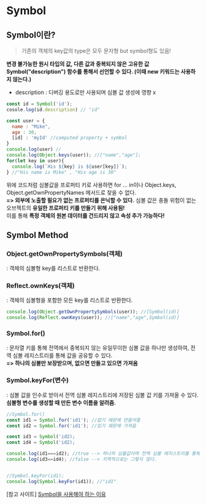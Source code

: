 # Symbol

## Symbol이란?
> 기존의 객체의 key값의 type은 모두 문자형 but symbol형도 있음!<br>

**변경 불가능한 원시 타입의 값, 다른 값과 중복되지 않은 고유한 값**<br>
**Symbol("description") 함수를 통해서 선언할 수 있다. (이때 new 키워드는 사용하지 않는다.)**
  - description : 디버깅 용도로만 사용되며 심볼 값 생성에 영향 x
```javascript
const id = Symbol('id');
cosole.log(id.description) // "id"

const user = {
  name : "Mike",
  age : 30,
  [id] : 'myId' //computed property + symbol
}
console.log(user) //
console.log(Object.keys(user)); //["name","age"];
for(let key in user){
  console.log(`His ${key} is ${user[key]}`);
} //"His name is Mike" , "His age is 30"

```
위에 코드처럼
심볼값을 프로퍼티 키로 사용하면 for ... in이나 Object.keys, Object.getOwnPropertyNames 메서드로 찾을 수 없다.<br>
**=> 외부에 노출할 필요가 없는 프로퍼티를 은닉할 수 있다.**
심볼 값은 충돌 위험이 없는 오브젝트의 **유일한 프로퍼티 키를 만들기 위해 사용됨!**<br>
이를 통해 **특정 객체의 원본 데이터를 건드리지 않고 속성 추가 가능하다!**


## Symbol Method

### Object.getOwnPropertySymbols(객체)
: 객체의 심볼형 key를 리스트로 반환한다.

### Reflect.ownKeys(객체)
: 객체의 심볼형을 포함한 모든 key를 리스트로 반환한다.

```javascript
console.log(Object.getOwnPropertySymbols(user)); //[Symbol(id)]
console.log(Reflect.ownKeys(user)); //["name","age",Symbol(id)]
```


### Symbol.for()
: 문자열 키를 통해 전역에서 중복되지 않는 유일무이한 심볼 값을 하나만 생성하여, 전역 심볼 레지스트리를 통해 값을 공유할 수 있다.<br>
**=> 하나의 심볼만 보장받으며, 없으면 만들고 있으면 가져옴**


### Symbol.keyFor(변수)
: 심볼 값을 인수로 받아서 전역 심볼 레지스트리에 저장된 심볼 값 키를 가져올 수 있다.<br>
**심볼형 변수를 생성할 때 만든 변수 이름을 알려줌.**


```javascript
//Symbol.for()
const id1 = Symbol.for('id1'); //없기 때문에 만들어줌
const id2 = Symbol.for('id1'); //있기 때문에 가져옴

const id3 = Symbol('id2);
const id4 = Symbol('id2);

console.log(id1===id2); //true --> 하나의 심볼값이며 전역 심볼 레지스트리를 통해 값을 공유
console.log(id3==id4); //false --> 지역적으로는 그렇지 않다.


//Symbol.keyFor(id1);
console.log(Symbol.keyFor(id1)); //"id1"
```

[참고 사이트] <a href="https://roseline.oopy.io/dev/javascript-back-to-the-basic/symbol-usage"> Symbol을 사용해야 하는 이유</a>
